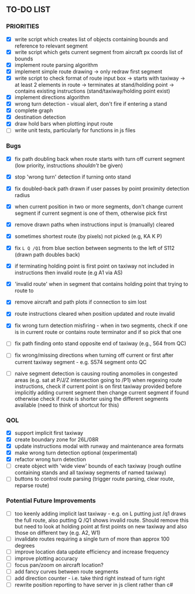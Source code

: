 ## TO-DO LIST

### PRIORITIES
- [x] write script which creates list of objects containing bounds and reference to relevant segment
- [x] write script which gets current segment from aircraft px coords list of bounds
- [x] implement route parsing algorithm
- [x] implement simple route drawing
        -> only redraw first segment
- [x] write script to check format of route input box 
        -> starts with taxiway
        -> at least 2 elements in route
        -> terminates at stand/holding point
        -> contains existing instructions (stand/taxiway/holding point exist)
- [x] implement directions algorithm
- [x] wrong turn detection - visual alert, don't fire if entering a stand
- [x] complete graph
- [x] destination detection
- [x] draw hold bars when plotting input route
- [ ] write unit tests, particularly for functions in js files

### Bugs
- [x] fix path doubling back when route starts with turn off current segment (low priority, instructions *shouldn't* be given)
- [x] stop 'wrong turn' detection if turning onto stand
- [x] fix doubled-back path drawn if user passes by point proximity detection radius
- [x] when current position in two or more segments, don't change current segment if current segment is one of them, otherwise pick first
- [x] remove drawn paths when instructions input is (manually) cleared
- [x] sometimes shortest route (by pixels) not picked (e.g, KA K P) 
- [x] fix `L Q /Q1` from blue section between segments to the left of S112 (drawn path doubles back)
- [x] if terminating holding point is first point on taxiway not included in instructions then invalid route (e.g A1 via AS) 
- [x] 'invalid route' when in segment that contains holding point that trying to route to
- [x] remove aircraft and path plots if connection to sim lost
- [x] route instructions cleared when position updated and route invalid
- [x] fix wrong turn detection misfiring - when in two segments, check if one is in current route or contains route terminator and if so pick that one
- [ ] fix path finding onto stand opposite end of taxiway (e.g., 564 from QC)
- [ ] fix wrong/missing directions when turning off current or first after current taxiway segment - e.g. S574 segment onto QC
- [ ] naive segment detection is causing routing anomolies in congested areas (e.g. sat at P/J/Z intersection going to /P1)
        when regexing route instructions, check if current point is on first taxiway provided before implicitly adding current segment
        then change current segment if found
        otherwise check if route is shorter using the different segments available (need to think of shortcut for this)


### QOL 
- [x] support implicit first taxiway
- [x] create boundary zone for 26L/08R
- [x] update instructions modal with runway and maintenance area formats
- [x] make wrong turn detection optional (experimental)
- [x] refactor wrong turn detection
- [ ] create object with 'wide view' bounds of each taxiway (rough outline containing stands and all taxiway segments of named taxiway)
- [ ] buttons to control route parsing (trigger route parsing, clear route, reparse route)

### Potential Future Improvements
- [ ] too keenly adding implicit last taxiway - e.g. on L putting just /q1 draws the full route, also putting Q /Q1 shows invalid route. 
        Should remove this but need to look at holding point at first points on new taxiway and also those on different twy (e.g. A2, W1)
- [ ] invalidate routes requiring a single turn of more than approx 100 degrees
- [ ] improve location data update efficiency and increase frequency
- [ ] improve plotting accuracy
- [ ] focus pan/zoom on aircraft location? 
- [ ] add fancy curves between route segments
- [ ] add direction counter - i.e. take third right instead of turn right
- [ ] rewrite position reporting to have server in js client rather than c#